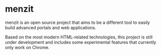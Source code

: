 menzit
====
menzit is an open source project that aims to be a different tool to easily build advanced portals and web applications.

Based on the most modern HTML-related technologies, this project is still under development and includes some experimental features that currently only work on Chrome.
